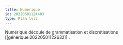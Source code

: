 ```yaml
---
title: Numérique
id: 20220501124403
type: Plan lvl3
---
```


Numérique découle de grammatisation et discrétisations [[générique:20220501122632]] .